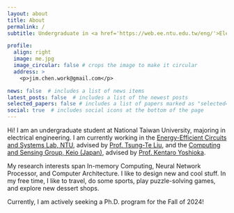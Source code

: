```yaml
---
layout: about
title: About
permalink: /
subtitle: Undergraduate in <a href='https://web.ee.ntu.edu.tw/eng/'>Electrical Engineering, National Taiwan University</a>.

profile:
  align: right
  image: me.jpg
  image_circular: false # crops the image to make it circular
  address: >
    <p>jim.chen.work@gmail.com</p>

news: false  # includes a list of news items
latest_posts: false  # includes a list of the newest posts
selected_papers: false # includes a list of papers marked as "selected={true}"
social: true  # includes social icons at the bottom of the page
---
```


Hi! I am an undergraduate student at National Taiwan University, majoring in electrical engineering. I am currently working in the <a href='https://sites.google.com/eecs.ee.ntu.edu.tw/eecslab'>Energy-Efficient Circuits and Systems Lab, NTU</a>, advised by <a href="https://www.ee.ntu.edu.tw/profile1.php?teacher_id=943022">Prof. Tsung-Te Liu</a>, and the <a href="https://sites.google.com/keio.jp/keio-csg/home?authuser=0">Computing and Sensing Group, Keio (Japan)</a>, advised by <a href="https://www.st.keio.ac.jp/en/tprofile/elec/yoshioka_kentaro.html">Prof. Kentaro Yoshioka</a>. 

My research interests span In-memory Computing, Neural Network Processor, and Computer Architecture. I like to design new and cool stuff. In my free time, I like to travel, do some sports, play puzzle-solving games, and explore new dessert shops.

Currently, I am actively seeking a Ph.D. program for the Fall of 2024!

<!-- Write your biography here. Tell the world about yourself. Link to your favorite [subreddit](http://reddit.com). You can put a picture in, too. The code is already in, just name your picture `prof_pic.jpg` and put it in the `img/` folder.

Put your address / P.O. box / other info right below your picture. You can also disable any of these elements by editing `profile` property of the YAML header of your `_pages/about.md`. Edit `_bibliography/papers.bib` and Jekyll will render your [publications page](/al-folio/publications/) automatically.

Link to your social media connections, too. This theme is set up to use [Font Awesome icons](http://fortawesome.github.io/Font-Awesome/) and [Academicons](https://jpswalsh.github.io/academicons/), like the ones below. Add your Facebook, Twitter, LinkedIn, Google Scholar, or just disable all of them. -->
